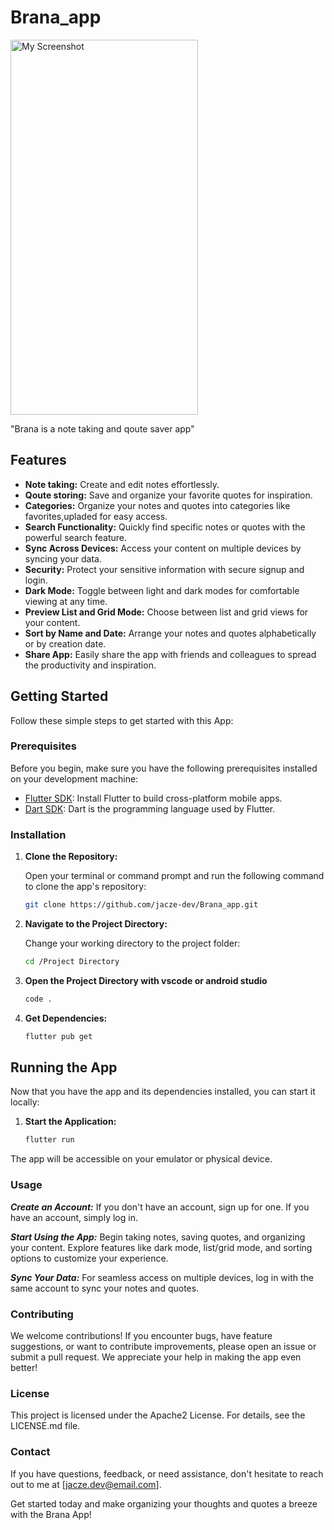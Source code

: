 # Brana_app

<img src="https://firebasestorage.googleapis.com/v0/b/photos-for-projcts.appspot.com/o/Screenshot_20231028-182437.png?alt=media&token=d6b4d2d3-ea18-4e6f-91db-ad83d18c09fc" alt="My Screenshot" width="300" height="600">


"Brana is a note taking and qoute saver app"

## Features

- **Note taking:** Create and edit notes effortlessly.
- **Qoute storing:** Save and organize your favorite quotes for inspiration.
- **Categories:** Organize your notes and quotes into categories like favorites,upladed for easy access.
- **Search Functionality:** Quickly find specific notes or quotes with the powerful search feature.
- **Sync Across Devices:** Access your content on multiple devices by syncing your data.
- **Security:** Protect your sensitive information with secure signup and login.
- **Dark Mode:** Toggle between light and dark modes for comfortable viewing at any time.
- **Preview List and Grid Mode:** Choose between list and grid views for your content.
- **Sort by Name and Date:** Arrange your notes and quotes alphabetically or by creation date.
- **Share App:** Easily share the app with friends and colleagues to spread the productivity and inspiration.

## Getting Started

Follow these simple steps to get started with this App:

### Prerequisites

Before you begin, make sure you have the following prerequisites installed on your development machine:

- [Flutter SDK](https://flutter.dev/docs/get-started/install): Install Flutter to build cross-platform mobile apps.
- [Dart SDK](https://dart.dev/get-dart): Dart is the programming language used by Flutter.

### Installation

1. **Clone the Repository:**

   Open your terminal or command prompt and run the following command to clone the app's repository:

   ```bash
   git clone https://github.com/jacze-dev/Brana_app.git

2. **Navigate to the Project Directory:**

   Change your working directory to the project folder:

   ```bash
   cd /Project Directory

3. **Open the Project Directory with vscode or android studio**

    ```cmd
   code .

4. **Get Dependencies:**

   ```cmd
   flutter pub get

## Running the App

Now that you have the app and its dependencies installed, you can start it locally:

1. **Start the Application:**

   ```bash
   flutter run

The app will be accessible on your emulator or physical device.

### Usage

   ***Create an Account:*** If you don't have an account, sign up for one. If you have an account, simply log in.

   ***Start Using the App:*** Begin taking notes, saving quotes, and organizing your content. Explore features like dark mode, list/grid mode, and sorting options to customize your experience.

   ***Sync Your Data:*** For seamless access on multiple devices, log in with the same account to sync your notes and quotes.

### Contributing

   We welcome contributions! If you encounter bugs, have feature suggestions, or want to contribute improvements, please open an issue or submit a pull request. We appreciate your help in making the app even better!

### License

   This project is licensed under the Apache2 License. For details, see the LICENSE.md file.

### Contact

   If you have questions, feedback, or need assistance, don't hesitate to reach out to me at [jacze.dev@email.com].

   Get started today and make organizing your thoughts and quotes a breeze with the Brana App!
